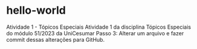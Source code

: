 # hello-world
Atividade 1 - Tópicos Especiais 
Atividade 1 da disciplina Tópicos Especiais do módulo 51/2023 da UniCesumar
Passo 3: Alterar um arquivo e fazer commit dessas alterações para GitHub.
